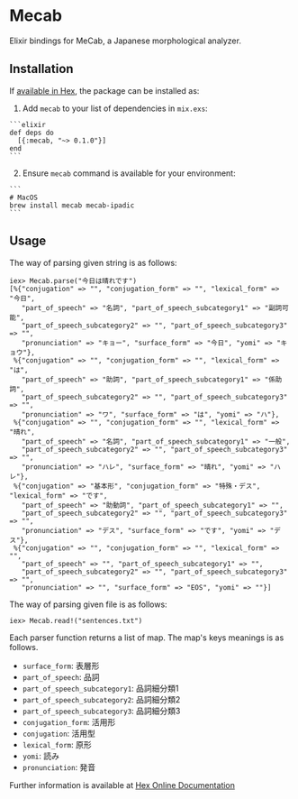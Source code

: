 # Mecab

Elixir bindings for MeCab, a Japanese morphological analyzer.


## Installation

If [available in Hex](https://hex.pm/docs/publish), the package can be installed as:

  1. Add `mecab` to your list of dependencies in `mix.exs`:

    ```elixir
    def deps do
      [{:mecab, "~> 0.1.0"}]
    end
    ```

  2. Ensure `mecab` command is available for your environment:

    ```
    # MacOS
    brew install mecab mecab-ipadic
    ```

## Usage

The way of parsing given string is as follows:

    iex> Mecab.parse("今日は晴れです")
    [%{"conjugation" => "", "conjugation_form" => "", "lexical_form" => "今日",
       "part_of_speech" => "名詞", "part_of_speech_subcategory1" => "副詞可能",
       "part_of_speech_subcategory2" => "", "part_of_speech_subcategory3" => "",
       "pronunciation" => "キョー", "surface_form" => "今日", "yomi" => "キョウ"},
     %{"conjugation" => "", "conjugation_form" => "", "lexical_form" => "は",
       "part_of_speech" => "助詞", "part_of_speech_subcategory1" => "係助詞",
       "part_of_speech_subcategory2" => "", "part_of_speech_subcategory3" => "",
       "pronunciation" => "ワ", "surface_form" => "は", "yomi" => "ハ"},
     %{"conjugation" => "", "conjugation_form" => "", "lexical_form" => "晴れ",
       "part_of_speech" => "名詞", "part_of_speech_subcategory1" => "一般",
       "part_of_speech_subcategory2" => "", "part_of_speech_subcategory3" => "",
       "pronunciation" => "ハレ", "surface_form" => "晴れ", "yomi" => "ハレ"},
     %{"conjugation" => "基本形", "conjugation_form" => "特殊・デス", "lexical_form" => "です",
       "part_of_speech" => "助動詞", "part_of_speech_subcategory1" => "",
       "part_of_speech_subcategory2" => "", "part_of_speech_subcategory3" => "",
       "pronunciation" => "デス", "surface_form" => "です", "yomi" => "デス"},
     %{"conjugation" => "", "conjugation_form" => "", "lexical_form" => "",
       "part_of_speech" => "", "part_of_speech_subcategory1" => "",
       "part_of_speech_subcategory2" => "", "part_of_speech_subcategory3" => "",
       "pronunciation" => "", "surface_form" => "EOS", "yomi" => ""}]


The way of parsing given file is as follows:

    iex> Mecab.read!("sentences.txt")


Each parser function returns a list of map.
The map's keys meanings is as follows.

- `surface_form`: 表層形
- `part_of_speech`: 品詞
- `part_of_speech_subcategory1`: 品詞細分類1
- `part_of_speech_subcategory2`: 品詞細分類2
- `part_of_speech_subcategory3`: 品詞細分類3
- `conjugation_form`: 活用形
- `conjugation`: 活用型
- `lexical_form`: 原形
- `yomi`: 読み
- `pronunciation`: 発音

Further information is available at
[Hex Online Documentation](https://hexdocs.pm/mecab/Mecab.html)
